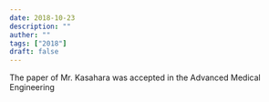 ```yaml
---
date: 2018-10-23
description: ""
auther: ""
tags: ["2018"]
draft: false
---
```

The paper of Mr. Kasahara was accepted in the Advanced Medical Engineering
<!--more-->
